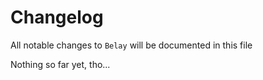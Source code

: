 # Changelog

All notable changes to `Belay` will be documented in this file

Nothing so far yet, tho...
